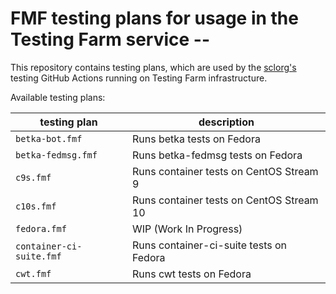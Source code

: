 # FMF testing plans for usage in the Testing Farm service --

This repository contains testing plans, which are used by the [sclorg's](https://github.com/sclorg/) testing GitHub Actions running on Testing Farm infrastructure.

Available testing plans:

| testing plan             | description                                     |
|--------------------------|-------------------------------------------------|
| `betka-bot.fmf`          | Runs betka tests on Fedora                      |
| `betka-fedmsg.fmf`       | Runs betka-fedmsg tests on Fedora               |
| `c9s.fmf`                | Runs container tests on CentOS Stream 9         |
| `c10s.fmf`               | Runs container tests on CentOS Stream 10        |
| `fedora.fmf`             | WIP (Work In Progress)                          |
| `container-ci-suite.fmf` | Runs container-ci-suite tests on Fedora         |
| `cwt.fmf`                | Runs cwt tests on Fedora                        |
